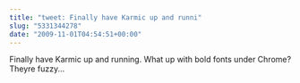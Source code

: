 ```yaml
---
title: "tweet: Finally have Karmic up and runni"
slug: "5331344278"
date: "2009-11-01T04:54:51+00:00"
---
```

Finally have Karmic up and running. What up with bold fonts under Chrome? Theyre fuzzy...